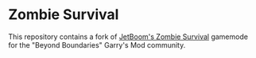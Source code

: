 # Zombie Survival

This repository contains a fork of [JetBoom's Zombie
Survival](https://github.com/jetboom/zombiesurvival) gamemode for the "Beyond Boundaries"
Garry's Mod community.
